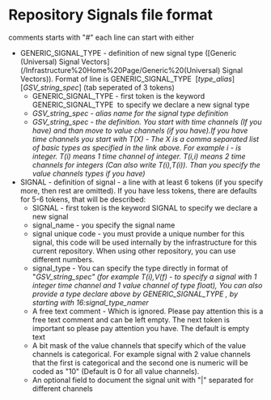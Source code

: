 # Repository Signals file format
comments starts with "#"
each line can start with either
- GENERIC_SIGNAL_TYPE - definition of new signal type ([Generic (Universal) Signal Vectors](/Infrastructure%20Home%20Page/Generic%20(Universal) Signal Vectors)). Format of line is GENERIC_SIGNAL_TYPE  [*type_alias*] [*GSV_string_spec*] (tab seperated of 3 tokens)
  - GENERIC_SIGNAL_TYPE - first token is the keyword GENERIC_SIGNAL_TYPE  to specify we declare a new signal type
  - *GSV_string_spec - alias name for the signal type definition*
  - *GSV_string_spec - the definition. You start with time channels (If you have) and than move to value channels (if you have).If you have time channels you start with T(X) - The X is a comma separated list of basic types as specified in the link above. For example i - is integer. T(i) means 1 time channel of integer. T(i,i) means 2 time channels for integers (Can also write T(i),T(i)). Than you specify the value channels types if you have)*
- SIGNAL - definition of signal - a line with at least 6 tokens (if you specify more, then rest are omitted). If you have less tokens, there are defaults for 5-6 tokens, that will be described:
  - SIGNAL - first token is the keyword SIGNAL to specify we declare a new signal
  - signal_name - you specify the signal name
  - signal unique code - you must provide a unique number for this signal, this code will be used internally by the infrastructure for this current repository. When using other repository, you can use different numbers.
  - signal_type - You can specify the type directly in format of "*GSV_string_spec" (for example T(i),V(f) - to specify a signal with 1 integer time channel and 1 value channel of type float), You can also provide a type declare above by GENERIC_SIGNAL_TYPE , by starting with 16:signal_type_namer*
  - A free text comment - Which is ignored. Please pay attention this is a free text comment and can be left empty. The next token is important so please pay attention you have. The default is empty text
  - A bit mask of the value channels that specify which of the value channels is categorical. For example signal with 2 value channels that the first is categorical and the second one is numeric will be coded as "10" (Default is 0 for all value channels). 
  - An optional field to document the signal unit with "|" separated for different channels
